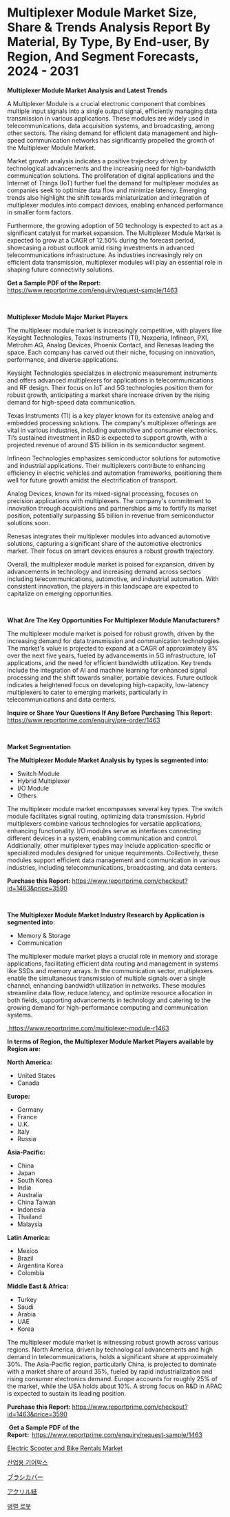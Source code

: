 <p><h1>Multiplexer Module Market Size, Share & Trends Analysis Report By Material, By Type, By End-user, By Region, And Segment Forecasts, 2024 - 2031</h1></p><p><strong>Multiplexer Module Market Analysis and Latest Trends</strong></p>
<p><p>A Multiplexer Module is a crucial electronic component that combines multiple input signals into a single output signal, efficiently managing data transmission in various applications. These modules are widely used in telecommunications, data acquisition systems, and broadcasting, among other sectors. The rising demand for efficient data management and high-speed communication networks has significantly propelled the growth of the Multiplexer Module Market.</p><p>Market growth analysis indicates a positive trajectory driven by technological advancements and the increasing need for high-bandwidth communication solutions. The proliferation of digital applications and the Internet of Things (IoT) further fuel the demand for multiplexer modules as companies seek to optimize data flow and minimize latency. Emerging trends also highlight the shift towards miniaturization and integration of multiplexer modules into compact devices, enabling enhanced performance in smaller form factors.</p><p>Furthermore, the growing adoption of 5G technology is expected to act as a significant catalyst for market expansion. The Multiplexer Module Market is expected to grow at a CAGR of 12.50% during the forecast period, showcasing a robust outlook amid rising investments in advanced telecommunications infrastructure. As industries increasingly rely on efficient data transmission, multiplexer modules will play an essential role in shaping future connectivity solutions.</p></p>
<p><strong>Get a Sample PDF of the Report:&nbsp;</strong> <a href="https://www.reportprime.com/enquiry/request-sample/1463">https://www.reportprime.com/enquiry/request-sample/1463</a></p>
<p>&nbsp;</p>
<p><strong>Multiplexer Module Major Market Players</strong></p>
<p><p>The multiplexer module market is increasingly competitive, with players like Keysight Technologies, Texas Instruments (TI), Nexperia, Infineon, PXI, Metrohm AG, Analog Devices, Phoenix Contact, and Renesas leading the space. Each company has carved out their niche, focusing on innovation, performance, and diverse applications.</p><p>Keysight Technologies specializes in electronic measurement instruments and offers advanced multiplexers for applications in telecommunications and RF design. Their focus on IoT and 5G technologies position them for robust growth, anticipating a market share increase driven by the rising demand for high-speed data communication.</p><p>Texas Instruments (TI) is a key player known for its extensive analog and embedded processing solutions. The company's multiplexer offerings are vital in various industries, including automotive and consumer electronics. TI’s sustained investment in R&D is expected to support growth, with a projected revenue of around $15 billion in its semiconductor segment.</p><p>Infineon Technologies emphasizes semiconductor solutions for automotive and industrial applications. Their multiplexers contribute to enhancing efficiency in electric vehicles and automation frameworks, positioning them well for future growth amidst the electrification of transport.</p><p>Analog Devices, known for its mixed-signal processing, focuses on precision applications with multiplexers. The company's commitment to innovation through acquisitions and partnerships aims to fortify its market position, potentially surpassing $5 billion in revenue from semiconductor solutions soon.</p><p>Renesas integrates their multiplexer modules into advanced automotive solutions, capturing a significant share of the automotive electronics market. Their focus on smart devices ensures a robust growth trajectory.</p><p>Overall, the multiplexer module market is poised for expansion, driven by advancements in technology and increasing demand across sectors including telecommunications, automotive, and industrial automation. With consistent innovation, the players in this landscape are expected to capitalize on emerging opportunities.</p></p>
<p>&nbsp;</p>
<p><strong>What Are The Key Opportunities For Multiplexer Module Manufacturers?</strong></p>
<p><p>The multiplexer module market is poised for robust growth, driven by the increasing demand for data transmission and communication technologies. The market's value is projected to expand at a CAGR of approximately 8% over the next five years, fueled by advancements in 5G infrastructure, IoT applications, and the need for efficient bandwidth utilization. Key trends include the integration of AI and machine learning for enhanced signal processing and the shift towards smaller, portable devices. Future outlook indicates a heightened focus on developing high-capacity, low-latency multiplexers to cater to emerging markets, particularly in telecommunications and data centers.</p></p>
<p><strong>Inquire or Share Your Questions If Any Before Purchasing This Report:</strong> <a href="https://www.reportprime.com/enquiry/pre-order/1463">https://www.reportprime.com/enquiry/pre-order/1463</a></p>
<p>&nbsp;</p>
<p><strong>Market Segmentation</strong></p>
<p><strong>The Multiplexer Module Market Analysis by types is segmented into:</strong></p>
<p><ul><li>Switch Module</li><li>Hybrid Multiplexer</li><li>I/O Module</li><li>Others</li></ul></p>
<p><p>The multiplexer module market encompasses several key types. The switch module facilitates signal routing, optimizing data transmission. Hybrid multiplexers combine various technologies for versatile applications, enhancing functionality. I/O modules serve as interfaces connecting different devices in a system, enabling communication and control. Additionally, other multiplexer types may include application-specific or specialized modules designed for unique requirements. Collectively, these modules support efficient data management and communication in various industries, including telecommunications, broadcasting, and data centers.</p></p>
<p><strong>Purchase this Report:&nbsp;</strong><a href="https://www.reportprime.com/checkout?id=1463&price=3590">https://www.reportprime.com/checkout?id=1463&price=3590</a></p>
<p>&nbsp;</p>
<p><strong>The Multiplexer Module Market Industry Research by Application is segmented into:</strong></p>
<p><ul><li>Memory & Storage</li><li>Communication</li></ul></p>
<p><p>The multiplexer module market plays a crucial role in memory and storage applications, facilitating efficient data routing and management in systems like SSDs and memory arrays. In the communication sector, multiplexers enable the simultaneous transmission of multiple signals over a single channel, enhancing bandwidth utilization in networks. These modules streamline data flow, reduce latency, and optimize resource allocation in both fields, supporting advancements in technology and catering to the growing demand for high-performance computing and communication systems.</p></p>
<p><a href="https://www.reportprime.com/multiplexer-module-r1463">&nbsp;https://www.reportprime.com/multiplexer-module-r1463</a></p>
<p><strong>In terms of Region, the Multiplexer Module Market Players available by Region are:</strong></p>
<p>
    <p> <strong> North America: </strong>
        <ul>
            <li>United States</li>
            <li>Canada</li>
        </ul>
        </p> 
    <p> <strong> Europe: </strong>
        <ul>
            <li>Germany</li>
            <li>France</li>
            <li>U.K.</li>
            <li>Italy</li>
            <li>Russia</li>
        </ul>
        </p> 
    <p> <strong> Asia-Pacific: </strong>
        <ul>
            <li>China</li>
            <li>Japan</li>
            <li>South Korea</li>
            <li>India</li>
            <li>Australia</li>
            <li>China Taiwan</li>
            <li>Indonesia</li>
            <li>Thailand</li>
            <li>Malaysia</li>
        </ul>
        </p> 
    <p> <strong> Latin America: </strong>
        <ul>
            <li>Mexico</li>
            <li>Brazil</li>
            <li>Argentina Korea</li>
            <li>Colombia</li>
        </ul>
        </p> 
    <p> <strong> Middle East & Africa: </strong>
        <ul>
            <li>Turkey</li>
            <li>Saudi</li>
            <li>Arabia</li>
            <li>UAE</li>
            <li>Korea</li>
        </ul>
    </p>
    </p>
<p><p>The multiplexer module market is witnessing robust growth across various regions. North America, driven by technological advancements and high demand in telecommunications, holds a significant share at approximately 30%. The Asia-Pacific region, particularly China, is projected to dominate with a market share of around 35%, fueled by rapid industrialization and rising consumer electronics demand. Europe accounts for roughly 25% of the market, while the USA holds about 10%. A strong focus on R&D in APAC is expected to sustain its leading position.</p></p>
<p><strong>Purchase this Report: </strong><a href="https://www.reportprime.com/checkout?id=1463&price=3590">https://www.reportprime.com/checkout?id=1463&price=3590</a></p>
<p>&nbsp;<strong>Get a Sample PDF of the Report:&nbsp;&nbsp;</strong><a href="https://www.reportprime.com/enquiry/request-sample/1463">https://www.reportprime.com/enquiry/request-sample/1463</a></p>
<p><strong></strong></p>
<p><p><a href="https://medium.com/@owen.mclean8956/global-perspectives-on-electric-scooter-and-bike-rentals-market-trends-challenges-and-forecast-07bab4e4700d">Electric Scooter and Bike Rentals Market</a></p><p><a href="https://medium.com/@mujgankortalih/%EC%83%88%EB%A1%AD%EA%B2%8C-%EB%96%A0%EC%98%A4%EB%A5%B4%EB%8A%94-%EC%82%B0%EC%97%85-%EA%B8%B0%EC%96%B4%EB%B0%95%EC%8A%A4-%EC%8B%9C%EC%9E%A5-%EA%B8%B0%ED%9A%8C-2024%EB%85%84%EB%B6%80%ED%84%B0-2031%EB%85%84%EA%B9%8C%EC%A7%80%EC%9D%98-%ED%88%AC%EC%9E%90%EC%9E%90-%EB%B0%8F-%EC%9D%B4%ED%95%B4%EA%B4%80%EA%B3%84%EC%9E%90%EB%A5%BC-%EC%9C%84%ED%95%9C-%EC%8B%9C%EC%9E%A5-%EB%B6%84%EC%84%9D-%EC%98%88%EC%B8%A1-baccb0f08298">산업용 기어박스</a></p><p><a href="https://medium.com/@royfoote921/%E3%83%96%E3%83%A9%E3%82%B7%E3%82%AB%E3%83%90%E3%83%BC%E5%B8%82%E5%A0%B4%E3%81%AE%E8%A6%8F%E6%A8%A1-%E5%B8%82%E5%A0%B4%E3%82%BB%E3%82%B0%E3%83%A1%E3%83%B3%E3%83%86%E3%83%BC%E3%82%B7%E3%83%A7%E3%83%B3-%E5%B8%82%E5%A0%B4%E5%8B%95%E5%90%91-%E3%81%8A%E3%82%88%E3%81%B32031%E5%B9%B4%E3%81%BE%E3%81%A7%E3%81%AE%E6%88%90%E9%95%B7%E5%88%86%E6%9E%90%E4%BA%88%E6%B8%AC-b481b8b8e69f">ブラシカバー</a></p><p><a href="https://medium.com/@royfoote921/%E3%82%A2%E3%82%AF%E3%83%AA%E3%83%AB%E3%83%9A%E3%83%BC%E3%83%91%E3%83%BC%E3%83%9E%E3%83%BC%E3%82%B1%E3%83%83%E3%83%88-2024%E5%B9%B4%E3%81%8B%E3%82%892031%E5%B9%B4%E3%81%AE%E4%B8%96%E7%95%8C%E3%81%A8%E5%9C%B0%E5%9F%9F%E3%81%AE%E5%88%86%E6%9E%90-b1761ebbdf91">アクリル紙</a></p><p><a href="https://medium.com/@mujgankortalih/2024%EB%85%84%EB%B6%80%ED%84%B0-2031%EB%85%84%EA%B9%8C%EC%A7%80%EC%9D%98-%ED%8F%89%ED%96%89-%EB%A1%9C%EB%B4%87-%EC%8B%9C%EC%9E%A5-%EB%8F%99%ED%96%A5-%EB%B0%8F-%EC%A7%80%EC%97%AD-%ED%86%B5%EC%B0%B0%EB%A0%A5-%EC%98%88%EC%B8%A1-5e85749cf681">병렬 로봇</a></p></p>